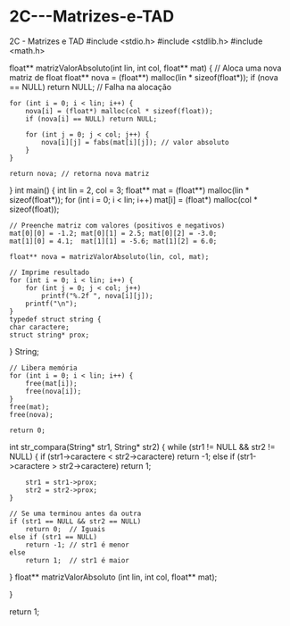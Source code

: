 # 2C---Matrizes-e-TAD
2C - Matrizes e TAD
#include <stdio.h>
#include <stdlib.h>
#include <math.h>

float** matrizValorAbsoluto(int lin, int col, float** mat) {
    // Aloca uma nova matriz de float
    float** nova = (float**) malloc(lin * sizeof(float*));
    if (nova == NULL) return NULL; // Falha na alocação

    for (int i = 0; i < lin; i++) {
        nova[i] = (float*) malloc(col * sizeof(float));
        if (nova[i] == NULL) return NULL;

        for (int j = 0; j < col; j++) {
            nova[i][j] = fabs(mat[i][j]); // valor absoluto
        }
    }

    return nova; // retorna nova matriz
}
int main() {
    int lin = 2, col = 3;
    float** mat = (float**) malloc(lin * sizeof(float*));
    for (int i = 0; i < lin; i++)
        mat[i] = (float*) malloc(col * sizeof(float));

    // Preenche matriz com valores (positivos e negativos)
    mat[0][0] = -1.2; mat[0][1] = 2.5; mat[0][2] = -3.0;
    mat[1][0] = 4.1;  mat[1][1] = -5.6; mat[1][2] = 6.0;

    float** nova = matrizValorAbsoluto(lin, col, mat);

    // Imprime resultado
    for (int i = 0; i < lin; i++) {
        for (int j = 0; j < col; j++)
            printf("%.2f ", nova[i][j]);
        printf("\n");
    }
    typedef struct string {
    char caractere;
    struct string* prox;
} String;



    // Libera memória
    for (int i = 0; i < lin; i++) {
        free(mat[i]);
        free(nova[i]);
    }
    free(mat);
    free(nova);

    return 0; 
   int str_compara(String* str1, String* str2) {
    while (str1 != NULL && str2 != NULL) {
        if (str1->caractere < str2->caractere)
            return -1;
        else if (str1->caractere > str2->caractere)
            return 1;

        str1 = str1->prox;
        str2 = str2->prox;
    }

    // Se uma terminou antes da outra
    if (str1 == NULL && str2 == NULL)
        return 0;  // Iguais
    else if (str1 == NULL)
        return -1; // str1 é menor
    else
        return 1;  // str1 é maior
}
 float** matrizValorAbsoluto (int lin, int col, float** mat);

} 

return 1; 
